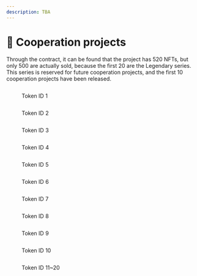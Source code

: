 ```yaml
---
description: TBA
---
```


# 🤜 Cooperation projects

Through the contract, it can be found that the project has 520 NFTs, but only 500 are actually sold, because the first 20 are the Legendary series. This series is reserved for future cooperation projects, and the first 10 cooperation projects have been released.

<div>

<figure><img src=".gitbook/assets/01.jpg" alt=""><figcaption><p>Token ID 1</p></figcaption></figure>

 

<figure><img src=".gitbook/assets/02 (1).jpg" alt=""><figcaption><p>Token ID 2</p></figcaption></figure>

</div>

<div>

<figure><img src=".gitbook/assets/03 (2).jpg" alt=""><figcaption><p>Token ID 3</p></figcaption></figure>

 

<figure><img src=".gitbook/assets/04.jpg" alt=""><figcaption><p>Token ID 4</p></figcaption></figure>

</div>

<div>

<figure><img src=".gitbook/assets/05.jpg" alt=""><figcaption><p>Token ID 5</p></figcaption></figure>

 

<figure><img src=".gitbook/assets/06.jpg" alt=""><figcaption><p>Token ID 6</p></figcaption></figure>

</div>

<div>

<figure><img src=".gitbook/assets/07 (2).jpg" alt=""><figcaption><p>Token ID 7</p></figcaption></figure>

 

<figure><img src=".gitbook/assets/08 (1).jpg" alt=""><figcaption><p>Token ID 8</p></figcaption></figure>

</div>

<div>

<figure><img src=".gitbook/assets/09 (1).jpg" alt=""><figcaption><p>Token ID 9</p></figcaption></figure>

 

<figure><img src=".gitbook/assets/10 (1).jpg" alt=""><figcaption><p>Token ID 10</p></figcaption></figure>

</div>

<figure><img src=".gitbook/assets/11S.jpg" alt=""><figcaption><p>Token ID 11~20</p></figcaption></figure>
